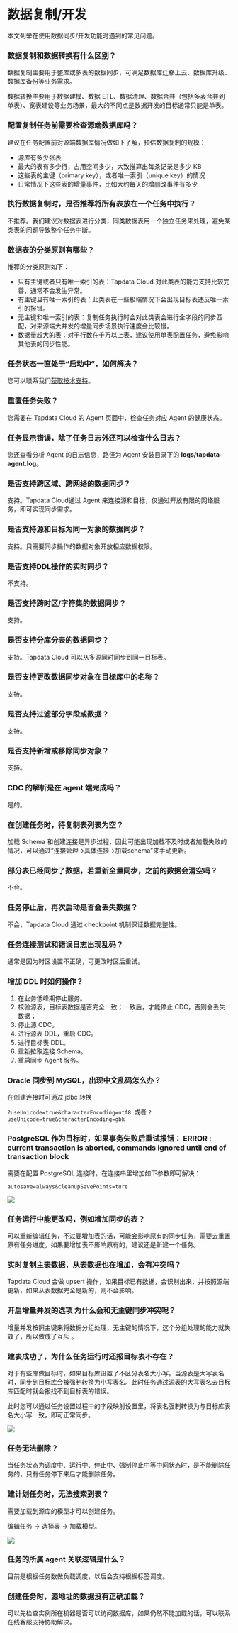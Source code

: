 # 数据复制/开发

本文列举在使用数据同步/开发功能时遇到的常见问题。



### 数据复制和数据转换有什么区别？ 

数据复制主要用于整库或多表的数据同步，可满足数据库迁移上云、数据库升级、数据库备份等业务需求。

数据转换主要用于数据建模、数据 ETL、数据清理、数据合并（包括多表合并到单表）、宽表建设等业务场景，最大的不同点是数据开发的目标通常只能是单表。



### 配置复制任务前需要检查源端数据库吗？

建议在任务配置前对源端数据库情况做如下了解，预估数据复制的规模：

- 源库有多少张表
- 最大的表有多少行，占用空间多少，大致推算出每条记录是多少 KB
- 这些表的主键（primary key），或者唯一索引（unique key）的情况
- 日常情况下这些表的增量事件，比如大约每天的增删改事件有多少

### 执行数据复制时，是否推荐将所有表放在一个任务中执行？

不推荐。我们建议对数据表进行分类，同类数据表用一个独立任务来处理，避免某类表的问题导致整个任务中断。

### 数据表的分类原则有哪些？

推荐的分类原则如下：

* 只有主键或者只有唯一索引的表：Tapdata Cloud 对此类表的能力支持比较完善，通常不会发生异常。
* 有主键且有唯一索引的表：此类表在一些极端情况下会出现目标表违反唯一索引的报错。
* 无主键和唯一索引的表：复制任务执行时会对此类表会进行全字段的同步匹配，对来源端大并发的增量同步场景执行速度会比较慢。
* 数据量超大的表：对于行数在千万以上表，建议使用单表配置任务，避免影响其他表的同步性能。



### 任务状态一直处于“启动中”，如何解决？

您可以联系我们[获取技术支持](support.md)。



### 重置任务失败？

您需要在 Tapdata Cloud 的 Agent 页面中，检查任务对应 Agent 的健康状态。



### 任务显示错误，除了任务日志外还可以检查什么日志？

您还查看分析 Agent 的日志信息，路径为 Agent 安装目录下的 **logs/tapdata-agent.log**。



### 是否支持跨区域、跨网络的数据同步？

支持。Tapdata Cloud通过 Agent 来连接源和目标，仅通过开放有限的网络服务，即可实现同步需求。

### 是否支持源和目标为同一对象的数据同步？

支持。只需要同步操作的数据对象开放相应数据权限。



### 是否支持DDL操作的实时同步？

不支持。



### 是否支持跨时区/字符集的数据同步？

支持。



### 是否支持分库分表的数据同步？

支持。Tapdata Cloud 可以从多源同时同步到同一目标表。



### 是否支持更改数据同步对象在目标库中的名称？

支持。



### 是否支持过滤部分字段或数据？

支持。



### 是否支持新增或移除同步对象？

支持。



### CDC 的解析是在 agent 端完成吗？ 

是的。



### 在创建任务时，待复制表列表为空？

加载 Schema 和创建连接是异步过程，因此可能出现加载不及时或者加载失败的情况，可以通过“连接管理->具体连接->加载schema”来手动更新。



### 部分表已经同步了数据，若重新全量同步，之前的数据会清空吗？

不会。



### 任务停止后，再次启动是否会丢失数据？

不会，Tapdata Cloud 通过 checkpoint 机制保证数据完整性。



### 任务连接测试和错误日志出现乱码？

通常是因为时区设置不正确，可更改时区后重试。



### 增加 DDL 时如何操作？

1. 在业务低峰期停止服务。
2. 校验源表，目标表数据是否完全一致；一致后，才能停止 CDC，否则会丢失数据； 
3. 停止源 CDC。
4. 进行源表 DDL，重启 CDC。 
5. 进行目标表 DDL。
6. 重新拉取连接 Schema。
7. 重启同步 Agent 服务。



### Oracle 同步到 MySQL，出现中文乱码怎么办？

在创建连接时可通过 jdbc 转换

`?useUnicode=true&characterEncoding=utf8 `或者 `?useUnicode=true&characterEncoding=gbk`



### PostgreSQL 作为目标时，如果事务失败后重试报错： ERROR : current transaction is aborted, commands ignored until end of transaction block

需要在配置 PostgreSQL 连接时，在连接串里增加如下参数即可解决：

```
autosave=always&cleanupSavePoints=ture
```

![](../images/postgresql_autosave.png)

### 任务运行中能更改吗，例如增加同步的表？

可以重新编辑任务，不过要增加表的话，可能会影响原有的同步任务，需要去重置原有任务进度。如果要增加表不影响原有的，建议还是新建一个任务。



### 实时复制主表数据，从表数据也在增加，会有冲突吗？

Tapdata Cloud 会做 upsert 操作，如果目标已有数据，会识别出来，并按照源端更新，如果从表数据完全是新的，则不会影响。



### 开启增量并发的选项 为什么会和无主键同步冲突呢？ 

 增量并发按照主键来将数据分组处理，无主键的情况下，这个分组处理的能力就失效了，所以做成了互斥 。



### 建表成功了，为什么任务运行时还报目标表不存在？

对于有些库做目标时，如果目标库设置了不区分表名大小写。当源表是大写表名时，同步到目标库会被强制转换为小写表名。此时任务通过源表的大写表名去目标库匹配时就会报找不到目标表的错误。

此时您可以通过任务设置过程中的字段映射设置里，将表名强制转换为与目标库表名大小写一致，即可正常同步。

![](../images/table_name_setting.png)



### 任务无法删除？

当任务状态为调度中、运行中、停止中、强制停止中等中间状态时，是不能删除任务的，只有任务停下来后才能删除任务。



### 建计划任务时，无法搜索到表？

需要加载到源库的模型才可以创建任务。

编辑任务 -> 选择表 -> 加载模型。

![](../images/reload_table.png)



### 任务的所属 agent 关联逻辑是什么？

目前是根据任务数做负载调度，以后会支持根据标签调度。



### 创建任务时，源地址的数据没有正确加载？

可以先检查实例所在机器是否可以访问数据库，如果仍然不能加载的话，可以联系在线客服支持协助解决。